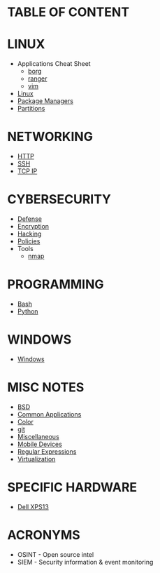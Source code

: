 

  TABLE OF CONTENT
=====================

# LINUX

* Applications Cheat Sheet
    * [borg](borg)
    * [ranger](ranger)
    * [vim](vim)
* [Linux](Linux)
* [Package Managers](Package-Managers)
* [Partitions](Partitions)

# NETWORKING

* [HTTP](HTTP)
* [SSH](SSH)
* [TCP IP](TCP-IP)

# CYBERSECURITY

* [Defense](Defense)
* [Encryption](Encryption)
* [Hacking](Hacking)
* [Policies](Policies)
* Tools
	* [nmap](nmap)

# PROGRAMMING

* [Bash](Bash)
* [Python](Python)

# WINDOWS

* [Windows](windows)

# MISC NOTES

* [BSD](BSD)
* [Common Applications](apps)
* [Color](Color)
* [git](git)
* [Miscellaneous](Miscellaneous)
* [Mobile Devices](Mobile-Devices)
* [Regular Expressions](RegEx)
* [Virtualization](virtualization)

# SPECIFIC HARDWARE

* [Dell XPS13](DellXPS13)

# ACRONYMS

* OSINT - Open source intel
* SIEM - Security information & event monitoring
